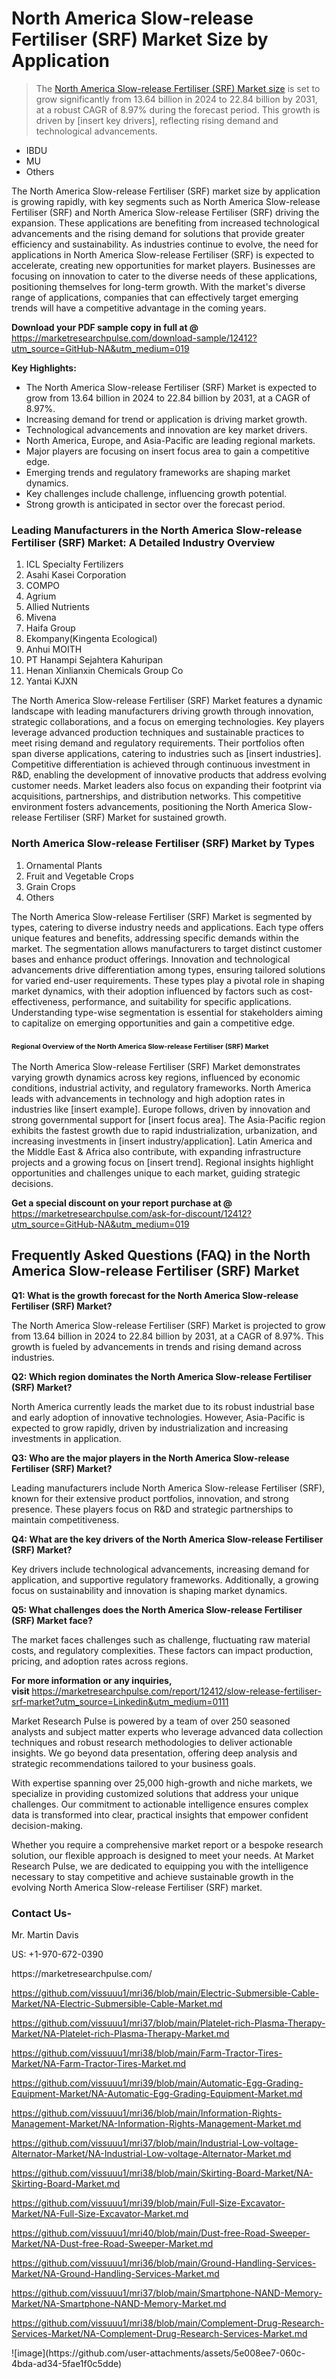 <h1>North America Slow-release Fertiliser (SRF) Market&nbsp;Size by Application</h1><blockquote><p>The <a href="https://marketresearchpulse.com/download-sample/12412?utm_source=GitHub-NA&amp;utm_medium=019">North America Slow-release Fertiliser (SRF) Market size</a> is set to grow significantly from 13.64 billion in 2024 to 22.84 billion by 2031, at a robust CAGR of 8.97% during the forecast period. This growth is driven by [insert key drivers], reflecting rising demand and technological advancements.</p></blockquote><ul><li>IBDU<li> MU<li> Others</li></ul><p>The North America Slow-release Fertiliser (SRF) market size by application is growing rapidly, with key segments such as North America Slow-release Fertiliser (SRF) and North America Slow-release Fertiliser (SRF) driving the expansion. These applications are benefiting from increased technological advancements and the rising demand for solutions that provide greater efficiency and sustainability. As industries continue to evolve, the need for applications in North America Slow-release Fertiliser (SRF) is expected to accelerate, creating new opportunities for market players. Businesses are focusing on innovation to cater to the diverse needs of these applications, positioning themselves for long-term growth. With the market's diverse range of applications, companies that can effectively target emerging trends will have a competitive advantage in the coming years.</p><p><strong>Download your PDF sample copy in full at @ </strong><a href="https://marketresearchpulse.com/download-sample/12412?utm_source=GitHub-NA&amp;utm_medium=019">https://marketresearchpulse.com/download-sample/12412?utm_source=GitHub-NA&amp;utm_medium=019</a></p><p><strong>Key Highlights: </strong></p><ul><li>The North America Slow-release Fertiliser (SRF) Market is expected to grow from 13.64 billion in 2024 to 22.84 billion by 2031, at a CAGR of 8.97%.</li><li>Increasing demand for trend or application is driving market growth.</li><li>Technological advancements and innovation are key market drivers.</li><li>North America, Europe, and Asia-Pacific are leading regional markets.</li><li>Major players are focusing on insert focus area to gain a competitive edge.</li><li>Emerging trends and regulatory frameworks are shaping market dynamics.</li><li>Key challenges include challenge, influencing growth potential.</li><li>Strong growth is anticipated in sector over the forecast period.</li></ul><h3>Leading Manufacturers in the North America Slow-release Fertiliser (SRF) Market: A Detailed Industry Overview</h3><ol><li>ICL Specialty Fertilizers</li><li>Asahi Kasei Corporation</li><li>COMPO</li><li>Agrium</li><li>Allied Nutrients</li><li>Mivena</li><li>Haifa Group</li><li>Ekompany(Kingenta Ecological)</li><li>Anhui MOITH</li><li>PT Hanampi Sejahtera Kahuripan</li><li>Henan Xinlianxin Chemicals Group Co</li><li>Yantai KJXN</li></ol><div class="flex max-w-full flex-col flex-grow"><div class="min-h-8 text-message flex w-full flex-col items-end gap-2 whitespace-normal break-words [.text-message+&amp;]:mt-5" dir="auto" data-message-author-role="assistant" data-message-id="fd8432e4-4910-450d-b182-61b7bfb0a01f" data-message-model-slug="gpt-4o"><div class="flex w-full flex-col gap-1 empty:hidden first:pt-[3px]"><div class="markdown prose w-full break-words dark:prose-invert light"><p>The North America Slow-release Fertiliser (SRF) Market features a dynamic landscape with leading manufacturers driving growth through innovation, strategic collaborations, and a focus on emerging technologies. Key players leverage advanced production techniques and sustainable practices to meet rising demand and regulatory requirements. Their portfolios often span diverse applications, catering to industries such as [insert industries]. Competitive differentiation is achieved through continuous investment in R&amp;D, enabling the development of innovative products that address evolving customer needs. Market leaders also focus on expanding their footprint via acquisitions, partnerships, and distribution networks. This competitive environment fosters advancements, positioning the North America Slow-release Fertiliser (SRF) Market for sustained growth.</p></div></div></div></div><h3>North America Slow-release Fertiliser (SRF) Market by Types</h3><ol><li>Ornamental Plants<li> Fruit and Vegetable Crops<li> Grain Crops<li> Others</li></ol><div class="flex max-w-full flex-col flex-grow"><div class="min-h-8 text-message flex w-full flex-col items-end gap-2 whitespace-normal break-words [.text-message+&amp;]:mt-5" dir="auto" data-message-author-role="assistant" data-message-id="084470be-0bb7-4664-bddf-5156b4f41249" data-message-model-slug="gpt-4o-mini"><div class="flex w-full flex-col gap-1 empty:hidden first:pt-[3px]"><div class="markdown prose w-full break-words dark:prose-invert light"><p>The North America Slow-release Fertiliser (SRF) Market is segmented by types, catering to diverse industry needs and applications. Each type offers unique features and benefits, addressing specific demands within the market. The segmentation allows manufacturers to target distinct customer bases and enhance product offerings. Innovation and technological advancements drive differentiation among types, ensuring tailored solutions for varied end-user requirements. These types play a pivotal role in shaping market dynamics, with their adoption influenced by factors such as cost-effectiveness, performance, and suitability for specific applications. Understanding type-wise segmentation is essential for stakeholders aiming to capitalize on emerging opportunities and gain a competitive edge.</p></div></div></div></div><h3><span style="font-size: 11px;">Regional Overview of the North America Slow-release Fertiliser (SRF) Market</span></h3><div class="flex max-w-full flex-col flex-grow"><div class="min-h-8 text-message flex w-full flex-col items-end gap-2 whitespace-normal break-words [.text-message+&amp;]:mt-5" dir="auto" data-message-author-role="assistant" data-message-id="e9038762-ce64-4e30-91c9-9bd413514231" data-message-model-slug="gpt-4o-mini"><div class="flex w-full flex-col gap-1 empty:hidden first:pt-[3px]"><div class="markdown prose w-full break-words dark:prose-invert light"><p>The North America Slow-release Fertiliser (SRF) Market demonstrates varying growth dynamics across key regions, influenced by economic conditions, industrial activity, and regulatory frameworks. North America leads with advancements in technology and high adoption rates in industries like [insert example]. Europe follows, driven by innovation and strong governmental support for [insert focus area]. The Asia-Pacific region exhibits the fastest growth due to rapid industrialization, urbanization, and increasing investments in [insert industry/application]. Latin America and the Middle East &amp; Africa also contribute, with expanding infrastructure projects and a growing focus on [insert trend]. Regional insights highlight opportunities and challenges unique to each market, guiding strategic decisions.</p></div></div></div></div><p><strong>Get a special discount on your report purchase at @ </strong><a href="https://marketresearchpulse.com/ask-for-discount/12412?utm_source=GitHub-NA&amp;utm_medium=019">https://marketresearchpulse.com/ask-for-discount/12412?utm_source=GitHub-NA&amp;utm_medium=019</a></p><h2>Frequently Asked Questions (FAQ) in the North America Slow-release Fertiliser (SRF) Market</h2><p><strong>Q1: What is the growth forecast for the North America Slow-release Fertiliser (SRF) Market?</strong></p><p>The North America Slow-release Fertiliser (SRF) Market is projected to grow from 13.64 billion in 2024 to 22.84 billion by 2031, at a CAGR of 8.97%. This growth is fueled by advancements in trends and rising demand across industries.</p><p><strong>Q2: Which region dominates the North America Slow-release Fertiliser (SRF) Market?</strong></p><p>North America currently leads the market due to its robust industrial base and early adoption of innovative technologies. However, Asia-Pacific is expected to grow rapidly, driven by industrialization and increasing investments in application.</p><p><strong>Q3: Who are the major players in the North America Slow-release Fertiliser (SRF) Market?</strong></p><p>Leading manufacturers include North America Slow-release Fertiliser (SRF), known for their extensive product portfolios, innovation, and strong presence. These players focus on R&amp;D and strategic partnerships to maintain competitiveness.</p><p><strong>Q4: What are the key drivers of the North America Slow-release Fertiliser (SRF) Market?</strong></p><p>Key drivers include technological advancements, increasing demand for application, and supportive regulatory frameworks. Additionally, a growing focus on sustainability and innovation is shaping market dynamics.</p><p><strong>Q5: What challenges does the North America Slow-release Fertiliser (SRF) Market face?</strong></p><p>The market faces challenges such as challenge, fluctuating raw material costs, and regulatory complexities. These factors can impact production, pricing, and adoption rates across regions.</p><p><strong>For more information or any inquiries, visit&nbsp;</strong><a href="https://marketresearchpulse.com/report/12412/slow-release-fertiliser-srf-market?utm_source=Linkedin&utm_medium=0111">https://marketresearchpulse.com/report/12412/slow-release-fertiliser-srf-market?utm_source=Linkedin&utm_medium=0111</a></p><p>Market Research Pulse is powered by a team of over 250 seasoned analysts and subject matter experts who leverage advanced data collection techniques and robust research methodologies to deliver actionable insights. We go beyond data presentation, offering deep analysis and strategic recommendations tailored to your business goals.</p><p>With expertise spanning over 25,000 high-growth and niche markets, we specialize in providing customized solutions that address your unique challenges. Our commitment to actionable intelligence ensures complex data is transformed into clear, practical insights that empower confident decision-making.</p><p>Whether you require a comprehensive market report or a bespoke research solution, our flexible approach is designed to meet your needs. At Market Research Pulse, we are dedicated to equipping you with the intelligence necessary to stay competitive and achieve sustainable growth in the evolving North America Slow-release Fertiliser (SRF) market.</p><h3><strong>Contact Us-</strong></h3><p>Mr. Martin Davis</p><p>US: +1-970-672-0390</p><p>https://marketresearchpulse.com/</p><p><a href="https://github.com/vissuuu1/mri36/blob/main/Electric-Submersible-Cable-Market/NA-Electric-Submersible-Cable-Market.md">https://github.com/vissuuu1/mri36/blob/main/Electric-Submersible-Cable-Market/NA-Electric-Submersible-Cable-Market.md</a></p><p><a href="https://github.com/vissuuu1/mri37/blob/main/Platelet-rich-Plasma-Therapy-Market/NA-Platelet-rich-Plasma-Therapy-Market.md">https://github.com/vissuuu1/mri37/blob/main/Platelet-rich-Plasma-Therapy-Market/NA-Platelet-rich-Plasma-Therapy-Market.md</a></p><p><a href="https://github.com/vissuuu1/mri38/blob/main/Farm-Tractor-Tires-Market/NA-Farm-Tractor-Tires-Market.md">https://github.com/vissuuu1/mri38/blob/main/Farm-Tractor-Tires-Market/NA-Farm-Tractor-Tires-Market.md</a></p><p><a href="https://github.com/vissuuu1/mri39/blob/main/Automatic-Egg-Grading-Equipment-Market/NA-Automatic-Egg-Grading-Equipment-Market.md">https://github.com/vissuuu1/mri39/blob/main/Automatic-Egg-Grading-Equipment-Market/NA-Automatic-Egg-Grading-Equipment-Market.md</a></p><p><a href="https://github.com/vissuuu1/mri36/blob/main/Information-Rights-Management-Market/NA-Information-Rights-Management-Market.md">https://github.com/vissuuu1/mri36/blob/main/Information-Rights-Management-Market/NA-Information-Rights-Management-Market.md</a></p><p><a href="https://github.com/vissuuu1/mri37/blob/main/Industrial-Low-voltage-Alternator-Market/NA-Industrial-Low-voltage-Alternator-Market.md">https://github.com/vissuuu1/mri37/blob/main/Industrial-Low-voltage-Alternator-Market/NA-Industrial-Low-voltage-Alternator-Market.md</a></p><p><a href="https://github.com/vissuuu1/mri38/blob/main/Skirting-Board-Market/NA-Skirting-Board-Market.md">https://github.com/vissuuu1/mri38/blob/main/Skirting-Board-Market/NA-Skirting-Board-Market.md</a></p><p><a href="https://github.com/vissuuu1/mri39/blob/main/Full-Size-Excavator-Market/NA-Full-Size-Excavator-Market.md">https://github.com/vissuuu1/mri39/blob/main/Full-Size-Excavator-Market/NA-Full-Size-Excavator-Market.md</a></p><p><a href="https://github.com/vissuuu1/mri40/blob/main/Dust-free-Road-Sweeper-Market/NA-Dust-free-Road-Sweeper-Market.md">https://github.com/vissuuu1/mri40/blob/main/Dust-free-Road-Sweeper-Market/NA-Dust-free-Road-Sweeper-Market.md</a></p><p><a href="https://github.com/vissuuu1/mri36/blob/main/Ground-Handling-Services-Market/NA-Ground-Handling-Services-Market.md">https://github.com/vissuuu1/mri36/blob/main/Ground-Handling-Services-Market/NA-Ground-Handling-Services-Market.md</a></p><p><a href="https://github.com/vissuuu1/mri37/blob/main/Smartphone-NAND-Memory-Market/NA-Smartphone-NAND-Memory-Market.md">https://github.com/vissuuu1/mri37/blob/main/Smartphone-NAND-Memory-Market/NA-Smartphone-NAND-Memory-Market.md</a></p><p><a href="https://github.com/vissuuu1/mri38/blob/main/Complement-Drug-Research-Services-Market/NA-Complement-Drug-Research-Services-Market.md">https://github.com/vissuuu1/mri38/blob/main/Complement-Drug-Research-Services-Market/NA-Complement-Drug-Research-Services-Market.md</a></p>
![image](https://github.com/user-attachments/assets/5e008ee7-060c-4bda-ad34-5fae1f0c5dde)
